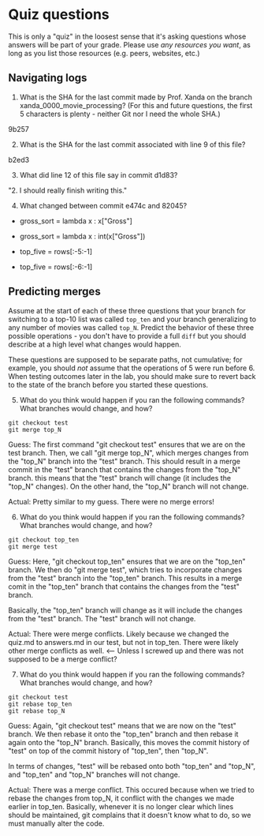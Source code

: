 # Quiz questions

This is only a "quiz" in the loosest sense that it's asking questions whose
answers will be part of your grade. Please use *any resources you want*, as
long as you list those resources (e.g. peers, websites, etc.)

## Navigating logs

1. What is the SHA for the last commit made by Prof. Xanda on the branch
xanda_0000_movie_processing?
(For this and future questions, the first 5 characters is plenty - neither
Git nor I need the whole SHA.)

9b257

2. What is the SHA for the last commit associated with line 9 of this file?

b2ed3

3. What did line 12 of this file say in commit d1d83?

"2. I should really finish writing this."

4. What changed between commit e474c and 82045?

-    gross_sort = lambda x : x["Gross"]
+    gross_sort = lambda x : int(x["Gross"])

-    top_five = rows[:-5:-1]
+    top_five = rows[:-6:-1]

## Predicting merges

Assume at the start of each of these three questions that your
branch for switching to a top-10 list was called `top_ten`
and your branch generalizing to any number of movies was called `top_N`.
Predict the behavior of these three possible operations - you don't
have to provide a full `diff` but you should describe at a high level
what changes would happen.

These questions are supposed to be separate paths, not cumulative;
for example, you should *not* assume that the operations of 5 were run
before 6. When testing outcomes later in the lab, you should make sure to
revert back to the state of the branch before you started these questions.

5. What do you think would happen if you ran the following commands?
What branches would change, and how?
```
git checkout test
git merge top_N
```

Guess: The first command "git checkout test" ensures that we are on the test branch.
Then, we call "git merge top_N", which merges changes from the "top_N" branch
into the "test" branch. This should result in a merge commit in the "test"
branch that contains the changes from the "top_N" branch. this means that the
"test" branch will change (it includes the "top_N" changes). On the other 
hand, the "top_N" branch will not change.

Actual: Pretty similar to my guess. There were no merge errors!

6. What do you think would happen if you ran the following commands?
What branches would change, and how?
```
git checkout top_ten
git merge test
```

Guess: Here, "git checkout top_ten" ensures that we are on the "top_ten" branch. We 
then do "git merge test", which tries to incorporate changes from the "test" 
branch into the "top_ten" branch. This results in a merge comit in the "top_ten"
branch that contains the changes from the "test" branch.

Basically, the "top_ten" branch will change as it will include the changes 
from the "test" branch. The "test" branch will not change.

Actual: There were merge conflicts. Likely because we changed the quiz.md to 
answers.md in our test, but not in top_ten. There were likely other merge conflicts
as well. <-- Unless I screwed up and there was not supposed to be a merge conflict?

7. What do you think would happen if you ran the following commands?
What branches would change, and how?
```
git checkout test
git rebase top_ten
git rebase top_N
```

Guess: Again, "git checkout test" means that we are now on the "test" branch. We then 
rebase it onto the "top_ten" branch and then rebase it again onto the "top_N"
branch. Basically, this moves the commit history of "test" on top of the commit
history of "top_ten", then "top_N". 

In terms of changes, "test" will be rebased onto both "top_ten" and "top_N",
and "top_ten" and "top_N" branches will not change.

Actual: There was a merge conflict. This occured because when we tried to rebase
the changes from top_N, it conflict with the changes we made earlier in top_ten. 
Basically, whenever it is no longer clear which lines should be maintained, git
complains that it doesn't know what to do, so we must manually alter the code.
